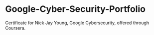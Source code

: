 # Google-Cyber-Security-Portfolio
Certificate for Nick Jay Young, Google Cybersecurity, offered through Coursera.
